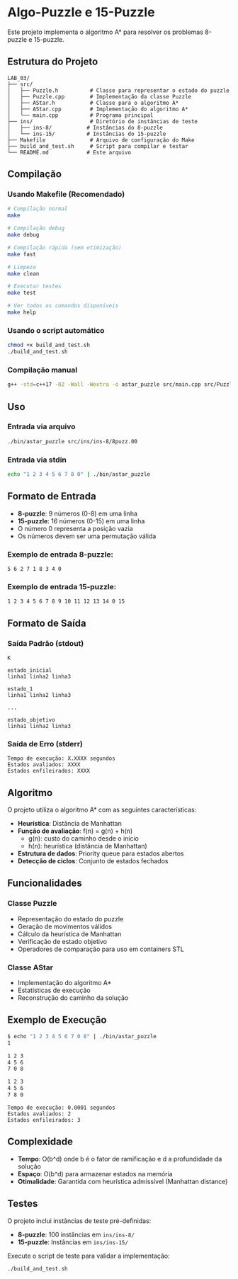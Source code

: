 # Algo-Puzzle e 15-Puzzle

Este projeto implementa o algoritmo A* para resolver os problemas 8-puzzle e 15-puzzle.

## Estrutura do Projeto

```
LAB_03/
├── src/
│   ├── Puzzle.h          # Classe para representar o estado do puzzle
│   ├── Puzzle.cpp        # Implementação da classe Puzzle
│   ├── AStar.h           # Classe para o algoritmo A*
│   ├── AStar.cpp         # Implementação do algoritmo A*
│   └── main.cpp          # Programa principal
├── ins/                  # Diretório de instâncias de teste
│   ├── ins-8/           # Instâncias do 8-puzzle
│   └── ins-15/          # Instâncias do 15-puzzle
├── Makefile              # Arquivo de configuração do Make
├── build_and_test.sh     # Script para compilar e testar
└── README.md            # Este arquivo
```

## Compilação

### Usando Makefile (Recomendado)

```bash
# Compilação normal
make

# Compilação debug
make debug

# Compilação rápida (sem otimização)
make fast

# Limpeza
make clean

# Executar testes
make test

# Ver todos os comandos disponíveis
make help
```

### Usando o script automático

```bash
chmod +x build_and_test.sh
./build_and_test.sh
```

### Compilação manual

```bash
g++ -std=c++17 -O2 -Wall -Wextra -o astar_puzzle src/main.cpp src/Puzzle.cpp src/AStar.cpp
```

## Uso

### Entrada via arquivo

```bash
./bin/astar_puzzle src/ins/ins-8/8puzz.00
```

### Entrada via stdin

```bash
echo "1 2 3 4 5 6 7 8 0" | ./bin/astar_puzzle
```

## Formato de Entrada

- **8-puzzle**: 9 números (0-8) em uma linha
- **15-puzzle**: 16 números (0-15) em uma linha
- O número 0 representa a posição vazia
- Os números devem ser uma permutação válida

### Exemplo de entrada 8-puzzle:
```
5 6 2 7 1 8 3 4 0
```

### Exemplo de entrada 15-puzzle:
```
1 2 3 4 5 6 7 8 9 10 11 12 13 14 0 15
```

## Formato de Saída

### Saída Padrão (stdout)
```
K

estado_inicial
linha1 linha2 linha3

estado_1
linha1 linha2 linha3

...

estado_objetivo
linha1 linha2 linha3
```

### Saída de Erro (stderr)
```
Tempo de execução: X.XXXX segundos
Estados avaliados: XXXX
Estados enfileirados: XXXX
```

## Algoritmo

O projeto utiliza o algoritmo A* com as seguintes características:

- **Heurística**: Distância de Manhattan
- **Função de avaliação**: f(n) = g(n) + h(n)
  - g(n): custo do caminho desde o início
  - h(n): heurística (distância de Manhattan)
- **Estrutura de dados**: Priority queue para estados abertos
- **Detecção de ciclos**: Conjunto de estados fechados

## Funcionalidades

### Classe Puzzle
- Representação do estado do puzzle
- Geração de movimentos válidos
- Cálculo da heurística de Manhattan
- Verificação de estado objetivo
- Operadores de comparação para uso em containers STL

### Classe AStar
- Implementação do algoritmo A*
- Estatísticas de execução
- Reconstrução do caminho da solução

## Exemplo de Execução

```bash
$ echo "1 2 3 4 5 6 7 0 8" | ./bin/astar_puzzle
1

1 2 3
4 5 6
7 0 8

1 2 3
4 5 6
7 8 0
```

```
Tempo de execução: 0.0001 segundos
Estados avaliados: 2
Estados enfileirados: 3
```

## Complexidade

- **Tempo**: O(b^d) onde b é o fator de ramificação e d a profundidade da solução
- **Espaço**: O(b^d) para armazenar estados na memória
- **Otimalidade**: Garantida com heurística admissível (Manhattan distance)

## Testes

O projeto inclui instâncias de teste pré-definidas:
- **8-puzzle**: 100 instâncias em `ins/ins-8/`
- **15-puzzle**: Instâncias em `ins/ins-15/`

Execute o script de teste para validar a implementação:

```bash
./build_and_test.sh
```
